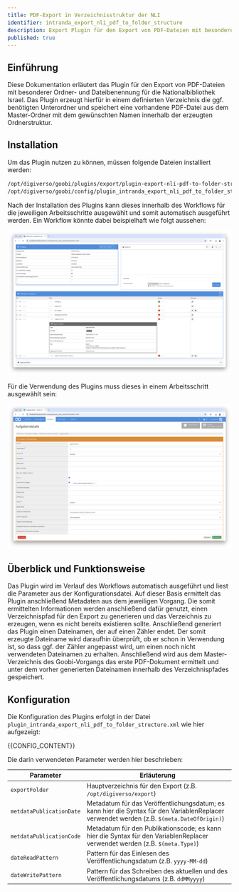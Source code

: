 ```yaml
---
title: PDF-Export in Verzeichnisstruktur der NLI
identifier: intranda_export_nli_pdf_to_folder_structure
description: Export Plugin für den Export von PDF-Dateien mit besonderer Ordner- und Dateibenennung für die Nationalbibliothek Israel.
published: true
---
```


## Einführung
Diese Dokumentation erläutert das Plugin für den Export von PDF-Dateien mit besonderer Ordner- und Dateibenennung für die Nationalbibliothek Israel. Das Plugin erzeugt hierfür in einem definierten Verzeichnis die ggf. benötigten Unterordner und speichert eine vorhandene PDF-Datei aus dem Master-Ordner mit dem gewünschten Namen innerhalb der erzeugten Ordnerstruktur.

## Installation
Um das Plugin nutzen zu können, müssen folgende Dateien installiert werden:

```bash
/opt/digiverso/goobi/plugins/export/plugin-export-nli-pdf-to-folder-structure-base.jar
/opt/digiverso/goobi/config/plugin_intranda_export_nli_pdf_to_folder_structure.xml
```

Nach der Installation des Plugins kann dieses innerhalb des Workflows für die jeweiligen Arbeitsschritte ausgewählt und somit automatisch ausgeführt werden. Ein Workflow könnte dabei beispielhaft wie folgt aussehen:

![Beispielhafter Aufbau eines Workflows](screen1_de.png)

Für die Verwendung des Plugins muss dieses in einem Arbeitsschritt ausgewählt sein:

![Konfiguration des Arbeitsschritts für die Nutzung des Plugins](screen2_de.png)


## Überblick und Funktionsweise
Das Plugin wird im Verlauf des Workflows automatisch ausgeführt und liest die Parameter aus der Konfigurationsdatei. Auf dieser Basis ermittelt das Plugin anschließend Metadaten aus dem jeweiligen Vorgang. Die somit ermittelten Informationen werden anschließend dafür genutzt, einen Verzeichnispfad für den Export zu generieren und das Verzeichnis zu erzeugen, wenn es nicht bereits existieren sollte. Anschließend generiert das Plugin einen Dateinamen, der auf einen Zähler endet. Der somit erzeugte Dateiname wird daraufhin überprüft, ob er schon in Verwendung ist, so dass ggf. der Zähler angepasst wird, um einen noch nicht verwendeten Dateinamen zu erhalten. Anschließend wird aus dem Master-Verzeichnis des Goobi-Vorgangs das erste PDF-Dokument ermittelt und unter dem vorher generierten Dateinamen innerhalb des Verzeichnispfades gespeichert.


## Konfiguration
Die Konfiguration des Plugins erfolgt in der Datei `plugin_intranda_export_nli_pdf_to_folder_structure.xml` wie hier aufgezeigt:

{{CONFIG_CONTENT}}

Die darin verwendeten Parameter werden hier beschrieben: 

Parameter                | Erläuterung
-------------------------|------------------------------------
`exportFolder`           | Hauptverzeichnis für den Export (z.B. `/opt/digiverso/export`)
`metdataPublicationDate` | Metadatum für das Veröffentlichungsdatum; es kann hier die Syntax für den VariablenReplacer verwendet werden (z.B. `$(meta.DateOfOrigin)`)
`metdataPublicationCode` | Metadatum für den Publikationscode; es kann hier die Syntax für den VariablenReplacer verwendet werden (z.B. `$(meta.Type)`)
`dateReadPattern`        | Pattern für das Einlesen des Veröffentlichungsdatum (z.B. `yyyy-MM-dd`)
`dateWritePattern`       | Pattern für das Schreiben des aktuellen und des Veröffentlichungsdatums (z.B. `ddMMyyyy`)

